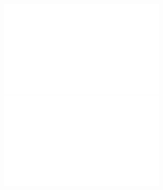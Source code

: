 ![](https://github.com/AdrianYuu/github-stats/blob/master/generated/overview.svg#gh-dark-mode-only)
![](https://github.com/AdrianYuu/github-stats/blob/master/generated/languages.svg#gh-dark-mode-only)
